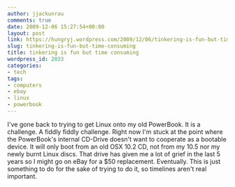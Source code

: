 ```yaml
---
author: jjackunrau
comments: true
date: 2009-12-06 15:27:54+00:00
layout: post
link: https://hungryj.wordpress.com/2009/12/06/tinkering-is-fun-but-time-consuming/
slug: tinkering-is-fun-but-time-consuming
title: tinkering is fun but time consuming
wordpress_id: 2033
categories:
- tech
tags:
- computers
- ebay
- linux
- powerbook
---
```


I've gone back to trying to get Linux onto my old PowerBook. It is a challenge. A fiddly fiddly challenge. Right now I'm stuck at the point where the PowerBook's internal CD-Drive doesn't want to cooperate as a bootable device. It will only boot from an old OSX 10.2 CD, not from my 10.5 nor my newly burnt Linux discs. That drive has given me a lot of grief in the last 5 years so I might go on eBay for a $50 replacement. Eventually. This is just something to do for the sake of trying to do it, so timelines aren't real important.
